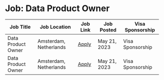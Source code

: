 # Job: Data Product Owner

| Job Title | Job Location | Job Link | Job Posted | Visa Sponsorship |
| --- | --- | --- | --- | --- |
| Data Product Owner | Amsterdam, Netherlands | [Apply](https://evbox.com/en/about/careers/job?gh_jid=5594975003) | May 21, 2023 | Visa Sponsorship |
| Data Product Owner | Amsterdam, Netherlands | [Apply](https://evbox.com/en/about/careers/job?gh_jid=5594975003) | May 21, 2023 | Visa Sponsorship |
